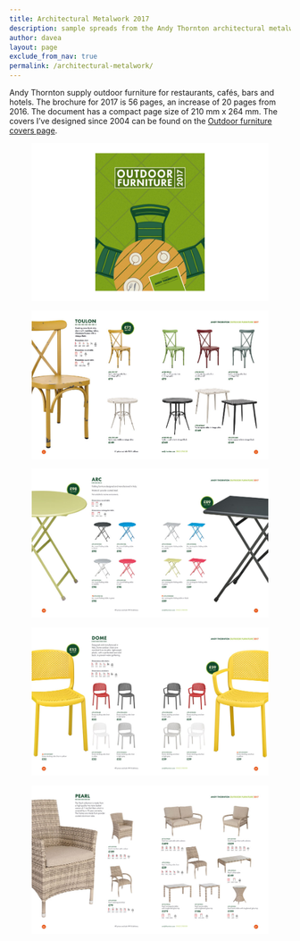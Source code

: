 ```yaml
---
title: Architectural Metalwork 2017 
description: sample spreads from the Andy Thornton architectural metalwork brochure 2017
author: davea
layout: page
exclude_from_nav: true
permalink: /architectural-metalwork/
---
```


Andy Thornton supply outdoor furniture for restaurants, cafés, bars and hotels. The brochure for 2017 is 56 pages, an increase of 20 pages from 2016. The document has a compact page size of 210 mm x 264 mm. The covers I&#8217;ve designed since 2004 can be found on the [Outdoor furniture covers page][1].

<figure><img src="/images/outdoor-2017-001.jpg" alt="cover of Andy Thornton outdoor furniture 2017 brochure" /></figure>
<figure><img src="/images/outdoor-2017-004-005.jpg" alt="spread" /></figure>
<figure><img src="/images/outdoor-2017-010-011.jpg" alt="spread" /></figure>
<figure><img src="/images/outdoor-2017-028-029.jpg" alt="spread" /></figure>
<figure><img src="/images/outdoor-2017-036-037.jpg" alt="spread" /></figure>

[1]: /outdoor-furniture-covers/
